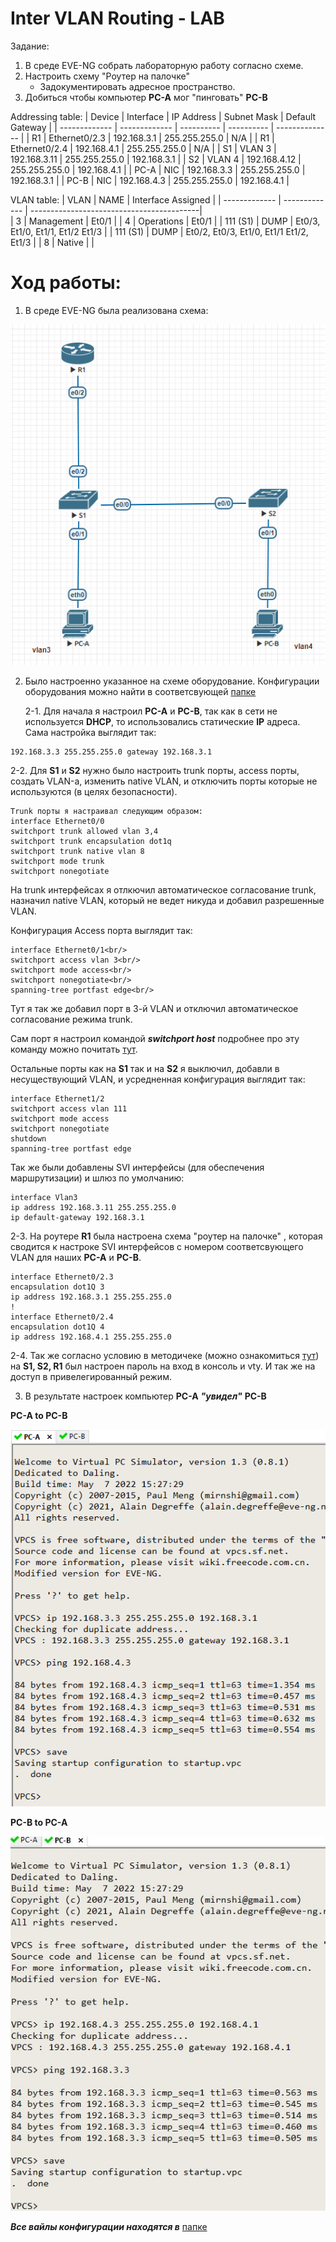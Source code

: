 # Inter VLAN Routing - LAB

Задание:

1. В среде EVE-NG собрать лабораторную работу согласно схеме.
2. Настроить схему "Роутер на палочке"
   - Задокументировать адресное пространство.
3. Добиться чтобы компьютер **PC-A** мог "пинговать" **PC-B**




Addressing table:
| Device        | Interface     | IP Address   | Subnet Mask   | Default Gateway |
| ------------- | ------------- | ----------   | ----------    | --------------  |
| R1            | Ethernet0/2.3 | 192.168.3.1  | 255.255.255.0 | N/A             |
| R1            | Ethernet0/2.4 | 192.168.4.1  | 255.255.255.0 | N/A             |
| S1            | VLAN 3        | 192.168.3.11 | 255.255.255.0 | 192.168.3.1     |
| S2            | VLAN 4        | 192.168.4.12 | 255.255.255.0 | 192.168.4.1     |
| PC-A          | NIC           | 192.168.3.3  | 255.255.255.0 | 192.168.3.1     |
| PC-B          | NIC           | 192.168.4.3  | 255.255.255.0 | 192.168.4.1     |


VLAN table:
| VLAN          | NAME          | Interface Assigned                        | 
| ------------- | ------------- | ------------------------------------------|  
| 3             | Management    | Et0/1                                     | 
| 4             | Operations    | Et0/1                                     | 
| 111 (S1)      | DUMP          | Et0/3, Et1/0, Et1/1, Et1/2 Et1/3          | 
| 111 (S1)      | DUMP          | Et0/2, Et0/3, Et1/0, Et1/1 Et1/2, Et1/3   |
| 8             | Native        |                                           | 

# Ход работы:
1. В среде EVE-NG была реализована схема:

![interVlanRoutingschema](https://github.com/AlexanderRudakov/airudakov_otus_network_engineer_cource/blob/main/LABS/02%20inter%20VLAN%20routing/Pictures/Schema%20Inter%20VLAN%20routing.png)

2. Было настроенно указанное на схеме оборудование. Конфигурации оборудования можно найти в соответсвующей [папке](https://github.com/AlexanderRudakov/airudakov_otus_network_engineer_cource/tree/main/LABS/02%20inter%20VLAN%20routing/configs)

   2-1. Для начала я настроил **PC-A** и **PC-B**, так как в сети не используется **DHCP**, то использовались статические **IP** адреса. Сама настройка выглядит так:
```
192.168.3.3 255.255.255.0 gateway 192.168.3.1
```
   2-2. Для **S1** и **S2** нужно было настроить trunk порты, access порты, создать VLAN-а, изменить native VLAN, и отключить порты которые не используются (в целях безопасности).

    Trunk порты я настраивал следующим образом:
    interface Ethernet0/0
    switchport trunk allowed vlan 3,4
    switchport trunk encapsulation dot1q
    switchport trunk native vlan 8
    switchport mode trunk
    switchport nonegotiate
    
   На trunk интерфейсах я отлкючил автоматическое согласование trunk, назначил native VLAN, который не ведет никуда и добавил разрешенные VLAN. 
   
   Конфигурация Access порта выглядит так:
   ```
   interface Ethernet0/1<br/>
   switchport access vlan 3<br/>
   switchport mode access<br/>
   switchport nonegotiate<br/>
   spanning-tree portfast edge<br/>
   ```
   Тут я так же добавил порт в 3-й VLAN и отключил автоматическое согласование режима trunk. 
   
   Сам порт я настроил командой ***switchport host*** подробнее про эту команду можно почитать [тут](https://www.rogerperkin.co.uk/cisco/switching/switchport-host-cisco-ios-switch-security/).

   Остальные порты как на **S1** так и на **S2** я выключил, добавли в несуществующий VLAN, и усредненная конфигурация выглядит так:
   ```
   interface Ethernet1/2
   switchport access vlan 111
   switchport mode access
   switchport nonegotiate
   shutdown 
   spanning-tree portfast edge
   ```
   Так же были добавлены SVI интерфейсы (для обеспечения маршрутизации) и шлюз по умолчанию:
   ```
   interface Vlan3
   ip address 192.168.3.11 255.255.255.0       
   ip default-gateway 192.168.3.1
   ```

   2-3. На роутере **R1** была настроена схема "роутер на палочке" , которая сводится к настроке SVI интерфейсов с номером соответсвующего VLAN для наших **PC-A** и **PC-B**.

   ```
   interface Ethernet0/2.3
   encapsulation dot1Q 3
   ip address 192.168.3.1 255.255.255.0
   !         
   interface Ethernet0/2.4
   encapsulation dot1Q 4
   ip address 192.168.4.1 255.255.255.0
   ```

   2-4. Так же согласно условию в методичеке (можно ознакомиться [тут](https://github.com/AlexanderRudakov/airudakov_otus_network_engineer_cource/tree/main/LABS/02%20inter%20VLAN%20routing/misc)) на **S1, S2, R1** был настроен пароль на вход в консоль и vty. И так же на доступ в привелегированный режим.

3. В результате настроек компьютер **PC-A** ***"увидел"*** **PC-B**

**PC-A to PC-B**

![PCAtoPCB](https://github.com/AlexanderRudakov/airudakov_otus_network_engineer_cource/blob/main/LABS/02%20inter%20VLAN%20routing/Pictures/PC-A%20to%20PC-B.PNG)

**PC-B to PC-A**

![PCBtoPCA](https://github.com/AlexanderRudakov/airudakov_otus_network_engineer_cource/blob/main/LABS/02%20inter%20VLAN%20routing/Pictures/PC-B%20to%20PC-A.png)


   ***Все вайлы конфигурации находятся в*** [папке](https://github.com/AlexanderRudakov/airudakov_otus_network_engineer_cource/tree/main/LABS/02%20inter%20VLAN%20routing/configs)